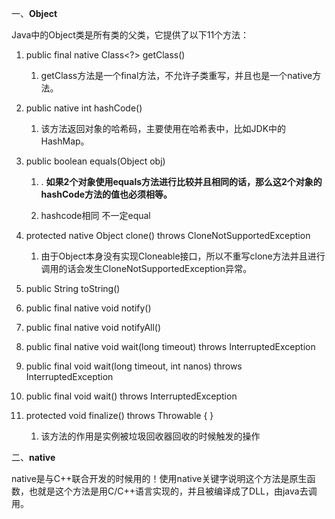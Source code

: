 一、**Object**

Java中的Object类是所有类的父类，它提供了以下11个方法：

1. public final native Class&lt;?&gt; getClass\(\)
   1. getClass方法是一个final方法，不允许子类重写，并且也是一个native方法。
2. public native int hashCode\(\)
   1. 该方法返回对象的哈希码，主要使用在哈希表中，比如JDK中的HashMap。
3. public boolean equals\(Object obj\)

   1. . **如果2个对象使用equals方法进行比较并且相同的话，那么这2个对象的hashCode方法的值也必须相等。**

   2. hashcode相同 不一定equal

4. protected native Object clone\(\) throws CloneNotSupportedException

   1. 由于Object本身没有实现Cloneable接口，所以不重写clone方法并且进行调用的话会发生CloneNotSupportedException异常。

5. public String toString\(\)

6. public final native void notify\(\)

7. public final native void notifyAll\(\)

8. public final native void wait\(long timeout\) throws InterruptedException

9. public final void wait\(long timeout, int nanos\) throws InterruptedException
10. public final void wait\(\) throws InterruptedException
11. protected void finalize\(\) throws Throwable { }  
    1. 该方法的作用是实例被垃圾回收器回收的时候触发的操作



二、**native**

native是与C++联合开发的时候用的！使用native关键字说明这个方法是原生函数，也就是这个方法是用C/C++语言实现的，并且被编译成了DLL，由java去调用。

